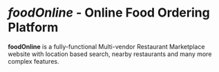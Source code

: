 # *foodOnline* - Online Food Ordering Platform


**foodOnline** is a fully-functional Multi-vendor Restaurant Marketplace website with location based search, nearby restaurants and many more complex features.


